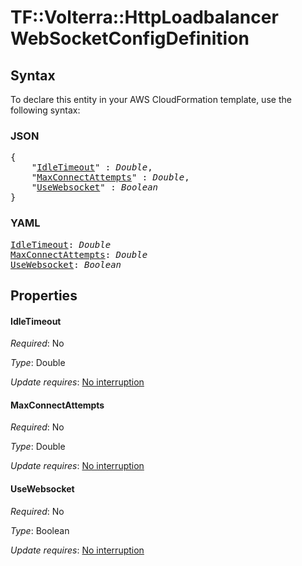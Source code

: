 # TF::Volterra::HttpLoadbalancer WebSocketConfigDefinition

## Syntax

To declare this entity in your AWS CloudFormation template, use the following syntax:

### JSON

<pre>
{
    "<a href="#idletimeout" title="IdleTimeout">IdleTimeout</a>" : <i>Double</i>,
    "<a href="#maxconnectattempts" title="MaxConnectAttempts">MaxConnectAttempts</a>" : <i>Double</i>,
    "<a href="#usewebsocket" title="UseWebsocket">UseWebsocket</a>" : <i>Boolean</i>
}
</pre>

### YAML

<pre>
<a href="#idletimeout" title="IdleTimeout">IdleTimeout</a>: <i>Double</i>
<a href="#maxconnectattempts" title="MaxConnectAttempts">MaxConnectAttempts</a>: <i>Double</i>
<a href="#usewebsocket" title="UseWebsocket">UseWebsocket</a>: <i>Boolean</i>
</pre>

## Properties

#### IdleTimeout

_Required_: No

_Type_: Double

_Update requires_: [No interruption](https://docs.aws.amazon.com/AWSCloudFormation/latest/UserGuide/using-cfn-updating-stacks-update-behaviors.html#update-no-interrupt)

#### MaxConnectAttempts

_Required_: No

_Type_: Double

_Update requires_: [No interruption](https://docs.aws.amazon.com/AWSCloudFormation/latest/UserGuide/using-cfn-updating-stacks-update-behaviors.html#update-no-interrupt)

#### UseWebsocket

_Required_: No

_Type_: Boolean

_Update requires_: [No interruption](https://docs.aws.amazon.com/AWSCloudFormation/latest/UserGuide/using-cfn-updating-stacks-update-behaviors.html#update-no-interrupt)

